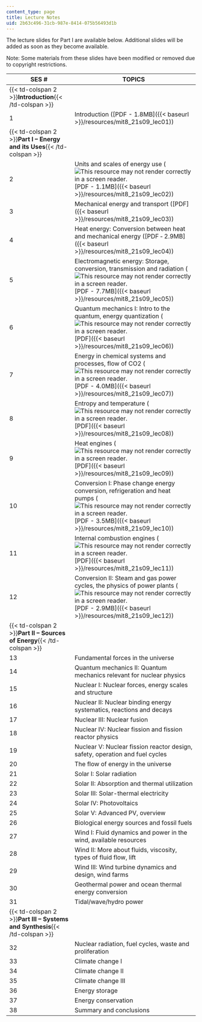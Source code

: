 ```yaml
---
content_type: page
title: Lecture Notes
uid: 2b63c496-31cb-987e-8414-075b56493d1b
---
```


The lecture slides for Part I are available below. Additional slides will be added as soon as they become available.

Note: Some materials from these slides have been modified or removed due to copyright restrictions.

| SES # | TOPICS |
| --- | --- |
| {{< td-colspan 2 >}}**Introduction**{{< /td-colspan >}} ||
| 1 | Introduction ([PDF - 1.8MB]({{< baseurl >}}/resources/mit8_21s09_lec01)) |
| {{< td-colspan 2 >}}**Part I – Energy and its Uses**{{< /td-colspan >}} ||
| 2 | Units and scales of energy use (![This resource may not render correctly in a screen reader.](/images/inacessible.gif)[PDF - 1.1MB]({{< baseurl >}}/resources/mit8_21s09_lec02)) |
| 3 | Mechanical energy and transport ([PDF]({{< baseurl >}}/resources/mit8_21s09_lec03)) |
| 4 | Heat energy: Conversion between heat and mechanical energy ([PDF ‑ 2.9MB]({{< baseurl >}}/resources/mit8_21s09_lec04)) |
| 5 | Electromagnetic energy: Storage, conversion, transmission and radiation (![This resource may not render correctly in a screen reader.](/images/inacessible.gif)[PDF - 7.7MB]({{< baseurl >}}/resources/mit8_21s09_lec05)) |
| 6 | Quantum mechanics I: Intro to the quantum, energy quantization (![This resource may not render correctly in a screen reader.](/images/inacessible.gif)[PDF]({{< baseurl >}}/resources/mit8_21s09_lec06)) |
| 7 | Energy in chemical systems and processes, flow of CO2 (![This resource may not render correctly in a screen reader.](/images/inacessible.gif)[PDF - 4.0MB]({{< baseurl >}}/resources/mit8_21s09_lec07)) |
| 8 | Entropy and temperature (![This resource may not render correctly in a screen reader.](/images/inacessible.gif)[PDF]({{< baseurl >}}/resources/mit8_21s09_lec08)) |
| 9 | Heat engines (![This resource may not render correctly in a screen reader.](/images/inacessible.gif)[PDF]({{< baseurl >}}/resources/mit8_21s09_lec09)) |
| 10 | Conversion I: Phase change energy conversion, refrigeration and heat pumps (![This resource may not render correctly in a screen reader.](/images/inacessible.gif)[PDF - 3.5MB]({{< baseurl >}}/resources/mit8_21s09_lec10)) |
| 11 | Internal combustion engines (![This resource may not render correctly in a screen reader.](/images/inacessible.gif)[PDF]({{< baseurl >}}/resources/mit8_21s09_lec11)) |
| 12 | Conversion II: Steam and gas power cycles, the physics of power plants (![This resource may not render correctly in a screen reader.](/images/inacessible.gif)[PDF - 2.9MB]({{< baseurl >}}/resources/mit8_21s09_lec12)) |
| {{< td-colspan 2 >}}**Part II – Sources of Energy**{{< /td-colspan >}} ||
| 13 | Fundamental forces in the universe |
| 14 | Quantum mechanics II: Quantum mechanics relevant for nuclear physics |
| 15 | Nuclear I: Nuclear forces, energy scales and structure |
| 16 | Nuclear II: Nuclear binding energy systematics, reactions and decays |
| 17 | Nuclear III: Nuclear fusion |
| 18 | Nuclear IV: Nuclear fission and fission reactor physics |
| 19 | Nuclear V: Nuclear fission reactor design, safety, operation and fuel cycles |
| 20 | The flow of energy in the universe |
| 21 | Solar I: Solar radiation |
| 22 | Solar II: Absorption and thermal utilization |
| 23 | Solar III: Solar-thermal electricity |
| 24 | Solar IV: Photovoltaics |
| 25 | Solar V: Advanced PV, overview |
| 26 | Biological energy sources and fossil fuels |
| 27 | Wind I: Fluid dynamics and power in the wind, available resources |
| 28 | Wind II: More about fluids, viscosity, types of fluid flow, lift |
| 29 | Wind III: Wind turbine dynamics and design, wind farms |
| 30 | Geothermal power and ocean thermal energy conversion |
| 31 | Tidal/wave/hydro power |
| {{< td-colspan 2 >}}**Part III – Systems and Synthesis**{{< /td-colspan >}} ||
| 32 | Nuclear radiation, fuel cycles, waste and proliferation |
| 33 | Climate change I |
| 34 | Climate change II |
| 35 | Climate change III |
| 36 | Energy storage |
| 37 | Energy conservation |
| 38 | Summary and conclusions